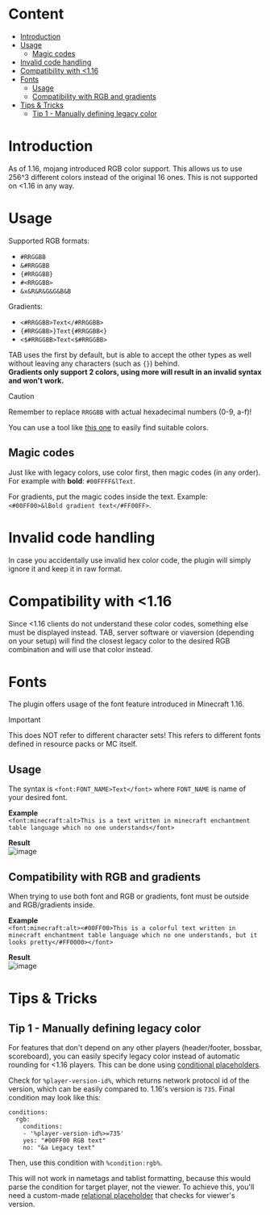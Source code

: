 # Content
* [Introduction](#introduction)
* [Usage](#usage)
  * [Magic codes](#magic-codes)
* [Invalid code handling](#invalid-code-handling)
* [Compatibility with <1.16](#compatibility-with-116)
* [Fonts](#fonts)
  * [Usage](#usage-1)
  * [Compatibility with RGB and gradients](#compatibility-with-rgb-and-gradients)
* [Tips & Tricks](#tips--tricks)
  * [Tip 1 - Manually defining legacy color](#tip-1---manually-defining-legacy-color)

# Introduction
As of 1.16, mojang introduced RGB color support.
This allows us to use 256^3 different colors instead of the original 16 ones.
This is not supported on <1.16 in any way.

# Usage
Supported RGB formats:
* `#RRGGBB`
* `&#RRGGBB`
* `{#RRGGBB}`
* `#<RRGGBB>`
* `&x&R&R&G&G&B&B`

Gradients:
* `<#RRGGBB>Text</#RRGGBB>`
* `{#RRGGBB>}Text{#RRGGBB<}`
* `<$#RRGGBB>Text<$#RRGGBB>`

TAB uses the first by default, but is able to accept the other types as well without leaving any characters (such as `{}`) behind.  
**Gradients only support 2 colors, using more will result in an invalid syntax and won't work.**
> [!CAUTION]
> Remember to replace `RRGGBB` with actual hexadecimal numbers (0-9, a-f)!

You can use a tool like [this one](https://htmlcolorcodes.com/) to easily find suitable colors.

## Magic codes
Just like with legacy colors, use color first, then magic codes (in any order). For example with **bold**: `#00FFFF&lText`.

For gradients, put the magic codes inside the text. Example: `<#00FF00>&lBold gradient text</#FF00FF>`.

# Invalid code handling
In case you accidentally use invalid hex color code, the plugin will simply ignore it and keep it in raw format.

# Compatibility with <1.16
Since <1.16 clients do not understand these color codes, something else must be displayed instead.
TAB, server software or viaversion (depending on your setup)
will find the closest legacy color to the desired RGB combination and will use that color instead.

# Fonts
The plugin offers usage of the font feature introduced in Minecraft 1.16.
> [!IMPORTANT]
> This does NOT refer to different character sets!
> This refers to different fonts defined in resource packs or MC itself.

## Usage
The syntax is `<font:FONT_NAME>Text</font>` where `FONT_NAME` is name of your desired font.

**Example**  
`<font:minecraft:alt>This is a text written in minecraft enchantment table language which no one understands</font>`

**Result**  
![image](https://github.com/NEZNAMY/TAB/assets/6338394/9a19cb1b-2761-4500-b058-2e7a7cd68d14)


## Compatibility with RGB and gradients
When trying to use both font and RGB or gradients, font must be outside and RGB/gradients inside.

**Example**  
`<font:minecraft:alt><#00FF00>This is a colorful text written in minecraft enchantment table language which no one understands, but it looks pretty</#FF0000></font>`

**Result**  
![image](https://github.com/NEZNAMY/TAB/assets/6338394/81da5bc4-1920-4dad-bcf5-002b5de741f8)

# Tips & Tricks
## Tip 1 - Manually defining legacy color
For features that don't depend on any other players (header/footer, bossbar, scoreboard), you can easily specify legacy color instead of automatic rounding for <1.16 players. This can be done using [conditional placeholders](https://github.com/NEZNAMY/TAB/wiki/Feature-guide:-Conditional-placeholders).

Check for `%player-version-id%`, which returns network protocol id of the version, which can be easily compared to. 1.16's version is `735`. Final condition may look like this:

```
conditions:
  rgb:
    conditions:
    - '%player-version-id%>=735'
    yes: "#00FF00 RGB text"
    no: "&a Legacy text"
```
Then, use this condition with `%condition:rgb%`.

This will not work in nametags and tablist formatting, because this would parse the condition for target player, not the viewer. To achieve this, you'll need a custom-made [relational placeholder](https://github.com/NEZNAMY/TAB/wiki/Placeholders#relational-placeholders) that checks for viewer's version.